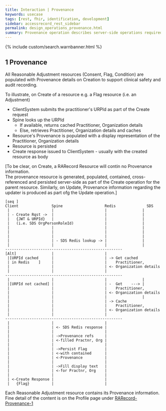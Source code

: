```yaml
---
title: Interaction | Provenance
keywords: usecase
tags: [rest, fhir, identification, development]
sidebar: accessrecord_rest_sidebar
permalink: design_operations_provenance.html
summary: Provenance operation describes server-side operations required to populate, cache and return Provenance information (Practitioner and Organisation information) for all Reasonable Adjustment Flag components on Spine via the FHIR&reg; Reasonable Adjustments API
---
```

{% include custom/search.warnbanner.html %}

## 1 Provenance ##

All Reasonable Adjustment resources (Consent, Flag, Condition) are populated with Provenance details on Creation to support clinical safety and audit recording.

To illustrate, on Create of a resource e.g. a Flag resource (i.e. an Adjustment)
* ClientSystem submits the practitioner's URPId as part of the Create request
* Spine looks up the URPId
  * If available, returns cached Practitioner, Organization details
  * Else, retrieves Practitioner, Organization details and caches
* Resource's Provenance is populated with a display representation of the Practitioner, Organization details
* Resource is persisted
* Create response issued to ClientSystem - usually with the created resource as body

[To be clear, on Create, a RARecord Resource will contin no Provenance information.  
The provenance resource is generated, populated, contained, cross-referenced and persisted server-side as part of the Create operation for the parent resource.
Similarly, on Update, Provenance information regarding the updater is produced as part ofg the Update operation.]

  ```
[seq ]
Client               Spine                   Redis              SDS
   |                   |                       |                |
   | - Create Rqst ->  |                       |                |
   |   {JWT & URPId}   |                       |                |
   |   (i.e. SDS OrgPersonRoleId)              |                |
   |                   |                       |                |
   |                   |                       |                |
   |                   |                       |                |
   |                   | - SDS Redis lookup -> |                |
   |                   |                       |                |
-----------------------------------------------------
[Alt]                |                       |
   |[URPId cached      |                       | -> Get cached
   | in Redis    ]     |                       |    Practitioner,
   |                   |                       | <- Organization details
   |                   |                       |
-----------------------------------------------------
   |                   |                       |                |
   |[URPId not cached] |                       | -  Get    ---> |
   |                   |                       |    Practitioner,
   |                   |                       | <- Organization details
   |                   |                       |                |
   |                   |                       | -> Cache
   |                   |                       |    Practitioner,
   |                   |                       | <- Organization details
   |                   |                       |
-----------------------------------------------------
   |                   |                       |
   |                   | <- SDS Redis response |
   |                   |                       |
   |                   | ->Provenance refs     |
   |                   | <-filled Practnr, Org |
   |                   |                       |
   |                   | ->Persist Flag        |
   |                   | <-with contained      |
   |                   | <-Provenance          |
   |                   |                       |
   |                   | ->Fill display text   |
   |                   | <-for Practnr, Org    |
   |                   |                       |
   | <-Create Response |                       |
   |   {Flag}          |                       |
```
Each Reasonable Adjustment resource contains its Provenance information.
Fine detail of the content is on the Profile page under [RARecord-Provenance-1](https://nhsconnect.github.io/FHIR-ReasonableAdjustments-API/explore_profile.html#RARecord-Provenance-1)